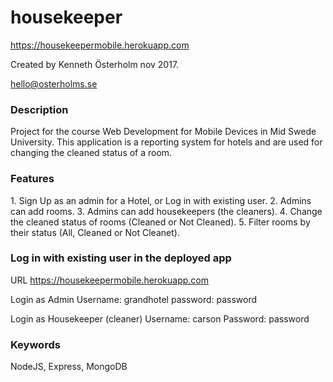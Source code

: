 # housekeeper
https://housekeepermobile.herokuapp.com

Created by Kenneth Österholm nov 2017.

hello@osterholms.se


<h3>Description</h3>

Project for the course Web Development for Mobile Devices in Mid Swede University.
This application is a reporting system for hotels and are used for changing the cleaned status of a room.


<h3>Features</h3>
1. Sign Up as an admin for a Hotel, or Log in with existing user.
2. Admins can add rooms.
3. Admins can add housekeepers (the cleaners).
4. Change the cleaned status of rooms (Cleaned or Not Cleaned).
5. Filter rooms by their status (All, Cleaned or Not Cleanet).

<h3>Log in with existing user in the deployed app</h3>

URL
https://housekeepermobile.herokuapp.com

Login as Admin
Username: grandhotel
password: password

Login as Housekeeper (cleaner)
Username: carson
Password: password


<h3>Keywords</h3>

NodeJS, Express, MongoDB
